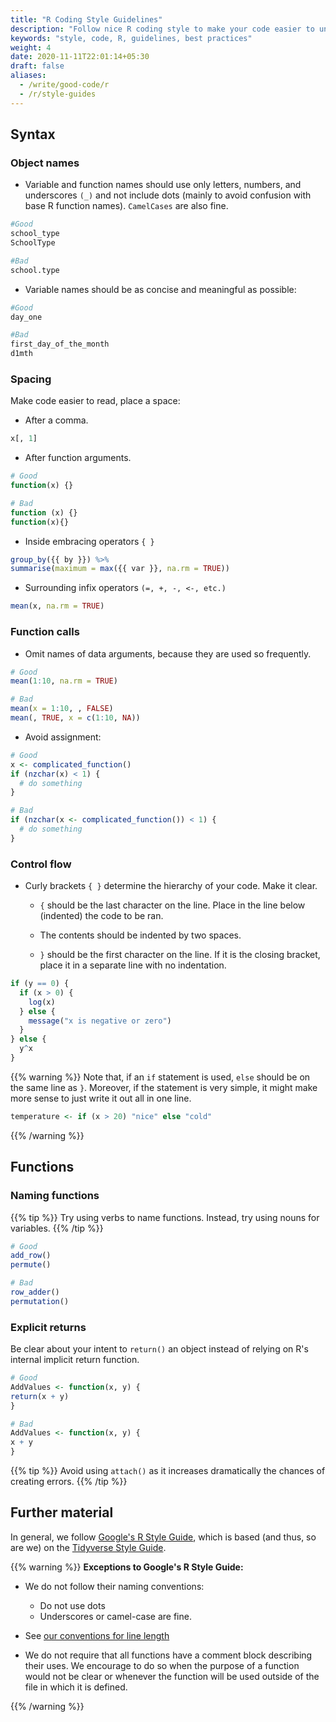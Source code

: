 ```yaml
---
title: "R Coding Style Guidelines"
description: "Follow nice R coding style to make your code easier to understand and easier to the eye."
keywords: "style, code, R, guidelines, best practices"
weight: 4
date: 2020-11-11T22:01:14+05:30
draft: false
aliases:
  - /write/good-code/r
  - /r/style-guides
---
```

## Syntax

### Object names
- Variable and function names should use only letters, numbers, and underscores `(_)` and not include dots (mainly to avoid confusion with base R function names).  `CamelCases` are also fine.

 ```R
 #Good
 school_type
 SchoolType

 #Bad
 school.type
 ```
- Variable names should be as concise and meaningful as possible:

```R
#Good
day_one

#Bad
first_day_of_the_month
d1mth
```

### Spacing

Make code easier to read, place a space:

  - After a comma.

  ```R
  x[, 1]
  ```

  - After function arguments.

  ```R
  # Good
  function(x) {}

  # Bad
  function (x) {}
  function(x){}
  ```

  - Inside embracing operators `{ }`

  ```R
  group_by({{ by }}) %>%
  summarise(maximum = max({{ var }}, na.rm = TRUE))
  ```

  - Surrounding infix operators `(=, +, -, <-, etc.)`

  ```R
  mean(x, na.rm = TRUE)
  ```

### Function calls

- Omit names of data arguments, because they are used so frequently.
```R
# Good
mean(1:10, na.rm = TRUE)

# Bad
mean(x = 1:10, , FALSE)
mean(, TRUE, x = c(1:10, NA))
```

- Avoid assignment:

```R
# Good
x <- complicated_function()
if (nzchar(x) < 1) {
  # do something
}

# Bad
if (nzchar(x <- complicated_function()) < 1) {
  # do something
}
```
### Control flow

- Curly brackets `{ }` determine the hierarchy of your code. Make it clear.

  - `{` should be the last character on the line. Place in the line below (indented) the code to be ran.

  - The contents should be indented by two spaces.

  - `}` should be the first character on the line. If it is the closing bracket, place it in a separate line with no indentation.

```R
if (y == 0) {
  if (x > 0) {
    log(x)
  } else {
    message("x is negative or zero")
  }
} else {
  y^x
}
```
{{% warning %}}
Note that, if an `if` statement is used, `else` should be on the same line as `}`. Moreover, if the statement is very simple, it might make more sense to just write it out all in one line.
```R
temperature <- if (x > 20) "nice" else "cold"
```
{{% /warning %}}


## Functions

### Naming functions
{{% tip %}}
  Try using verbs to name functions. Instead, try using nouns for variables.
{{% /tip %}}
```R
# Good
add_row()
permute()

# Bad
row_adder()
permutation()
```
### Explicit returns
Be clear about your intent to `return()` an object instead of relying on R's internal implicit return function.

```R
# Good
AddValues <- function(x, y) {
return(x + y)
}

# Bad
AddValues <- function(x, y) {
x + y
}
````
{{% tip %}}
  Avoid using `attach()` as it increases dramatically the chances of creating errors.
{{% /tip %}}

## Further material

In general, we follow [Google's R Style Guide](https://google.github.io/styleguide/Rguide.xml), which is based (and thus, so are we) on the [Tidyverse Style Guide](https://style.tidyverse.org/).

{{% warning %}}
**Exceptions to Google's R Style Guide:**

* We do not follow their naming conventions:
  * Do not use dots
  * Underscores or camel-case are fine.

* See [our conventions for line length](/write/good-code)

* We do not require that all functions have a comment block describing their uses. We encourage to do so when the purpose of a function would not be clear or whenever the function will be used outside of the file in which it is defined.

{{% /warning %}}
